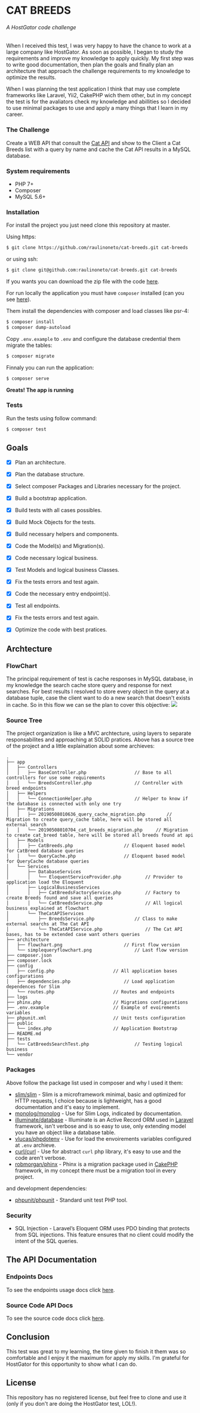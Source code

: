 # CAT BREEDS
###### A HostGator code challenge

When I received this test, I was very happy to have the chance to work at a large company like HostGator. As soon as possible, I began to study the requirements and improve my knowledge to apply quickly. My first step was to write good documentation, then plan the goals and finally plan an architecture that approach the challenge requirements to my knowledge to optimize the results.

When I was planning the test application I think that may use complete frameworks like Laravel, Yii2, CakePHP wich them other, but in my concept the test is for the avaliators check my knowledge and abillities
so I decided to use minimal packages to use and apply a many things that I learn in my career.

### The Challenge

Create a WEB API that consult the [Cat API](https://docs.thecatapi.com/) and show to the Client a Cat Breeds list with a query by name and cache the Cat API results in a MySQL database.

### System requirements

* PHP 7+
* Composer
* MySQL 5.6+

### Installation

For install the project you just need clone this repository at master.

Using https:

```sh
$ git clone https://github.com/raulinoneto/cat-breeds.git cat-breeds
```

or using ssh:

```sh
$ git clone git@github.com:raulinoneto/cat-breeds.git cat-breeds
```

If you wants you can download the zip file with the code [here](https://github.com/raulinoneto/cat-breeds/archive/develop.zip).

For run locally the application you must have ``composer`` installed (can you see [here](https://getcomposer.org/)).

Them install the dependencies with composer and load classes like psr-4:

```sh
$ composer install
$ composer dump-autoload
```

Copy ``.env.example`` to ``.env``  and configure the database credential them migrate the tables:

```sh
$ composer migrate
```

Finnaly you can run the application:

```sh
$ composer serve
```

**Greats! The app is running**

### Tests

Run the tests using follow command:

```sh
$ composer test
```

## Goals

- [x] Plan an architecture.
- [x] Plan the database structure.
- [x] Select composer Packages and Libraries necessary for the project.
- [x] Build a bootstrap application.
- [x] Build tests with all cases possibles.
- [x] Build Mock Objects for the tests.
- [x] Build necessary helpers and components.
- [x] Code the Model(s) and Migration(s).
- [x] Code necessary logical business.
- [x] Test Models and logical business Classes.
- [x] Fix the tests errors and test again.
- [x] Code the necessary entry endpoint(s).
- [x] Test all endpoints.
- [x] Fix the tests errors and test again.
- [x] Optimize the code with best pratices.


## Archtecture

### FlowChart
The principal requirement of test is cache responses in MySQL database, in my knowledge the search cache store query and response for next searches. 
For best results I resolved to store every object in the query at a database tuple, case the client want to do a new search that doesn't exists in cache.
So in this flow we can se the plan to cover this objective:
![](architecture/simplequeryflowchart.png?raw=true)

### Source Tree

The project organization is like a MVC archtecture, using layers to separate responsabilites and approaching at SOLID pratices. 
Above has a source tree of the project and a little explaination about some archieves:

```
.
├── app
│   ├── Controllers
│   │   ├── BaseController.php					// Base to all controllers for use some requirements
│   │   └── BreedsController.php				// Controller with breed endpoints
│   ├── Helpers
│   │   └── ConnectionHelper.php				// Helper to know if the database is connected with only one try
│   ├── Migrations
│   │   ├── 20190508010636_query_cache_migration.php		// Migration to create query_cache table, here will be stored all external search
│   │   └── 20190508010704_cat_breeds_migration.php		// Migration to create cat_breed table, here will be stored all breeds found at api
│   ├── Models
│   │   ├── CatBreeds.php					// Eloquent based model for CatBreed database queries
│   │   └── QueryCache.php					// Eloquent based model for QueryCache database queries
│   └── Services
│       ├── DatabaseServices
│       │   └── EloquentServiceProvider.php			// Provider to application load the Eloquent 
│       ├── LogicalBusinessServices
│       │   ├── CatBreedsFactoryService.php			// Factory to create Breeds found and save all queries
│       │   └── CatBreedsService.php				// All logical business explained at flowchart
│       └── TheCatAPIServices
│           ├── BreedsService.php				// Class to make external searchs at The Cat API
│           └── TheCatAPIService.php				// The Cat API bases, has to be extended case want others queries
├── architecture
│   ├── flowchart.png						// First flow version
│   └── simplequeryflowchart.png				// Last flow version
├── composer.json				
├── composer.lock
├── config
│   ├── config.php						// All application bases configurations
│   ├── dependencies.php					// Load application dependences for Slim
│   └── routes.php						// Routes and endpoints
├── logs
├── phinx.php							// Migrations configurations
├── .env.example						// Example of evoirements variables
├── phpunit.xml							// Unit tests configuration
├── public
│   └── index.php						// Application Bootstrap
├── README.md
├── tests
│   └── CatBreedsSearchTest.php					// Testing logical business
└── vendor
```

### Packages
 

Above follow the package list used in composer and why I used it them:

* [slim/slim](http://www.slimframework.com/) - Slim is a microframework minimal, basic and optimized for HTTP requests, I choice because is lightweight, has a good documentation and it's easy to implement.
* [monolog/monolog](https://github.com/Seldaek/monolog) - Use for Slim Logs, indicated by documentation.
* [illuminate/database](https://github.com/illuminate/database) - Illuminate is an Active Record ORM used in [Laravel](https://laravel.com/) framework, isn't verbose and is so easy to use, only extending model you have an object like a database table.
* [vlucas/phpdotenv](https://github.com/vlucas/phpdotenv) - Use for load the envoirements variables configured at ``.env`` archieve.
* [curl/curl](https://github.com/php-mod/curl) - Use for abstract ``curl`` php library, it's easy to use and the code aren't verbose.
* [robmorgan/phinx](https://phinx.org/) - Phinx is a migration package used in [CakePHP](https://cakephp.org/) framework, in my concept there must be a migration tool in every project.

and development dependencies:

* [phpunit/phpunit](https://phpunit.de/) - Standard unit test PHP tool.

### Security

* SQL Injection - Laravel’s Eloquent ORM uses PDO binding that protects from SQL injections. This feature ensures that no client could modify the intent of the SQL queries.

## The API Documentation

### Endpoints Docs

To see the endpoints usage docs click [here](docs/EndpointsIndex.md).

### Source Code API Docs

To see the source code docs click [here](docs/api/ApiIndex.md).

## Conclusion

This test was great to my learning, the time given to finish it them was so comfortable and I enjoy it the maximum for apply my skills. I'm grateful for HostGator for this opportunity to show what I can do.

## License

This repository has no registered license, but feel free to clone and use it (only if you don't are doing the HostGator test, LOL!).
